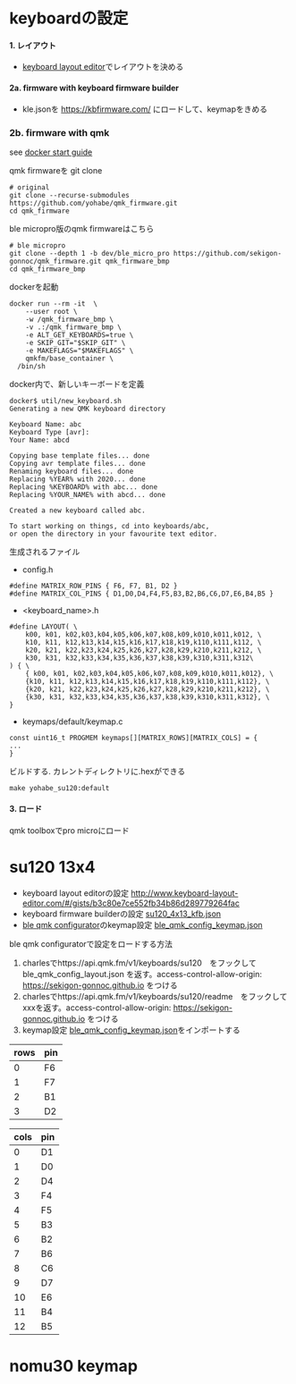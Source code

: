 # keyboardの設定

#### 1. レイアウト
* [keyboard layout editor](http://www.keyboard-layout-editor.com/)でレイアウトを決める


#### 2a. firmware with keyboard firmware builder
* kle.jsonを https://kbfirmware.com/ にロードして、keymapをきめる

### 2b. firmware with qmk

see [docker start guide](https://docs.qmk.fm/#/getting_started_docker?id=docker-quick-start)

qmk firmwareを git clone
```
# original
git clone --recurse-submodules https://github.com/yohabe/qmk_firmware.git
cd qmk_firmware
```

ble micropro版のqmk firmwareはこちら
```
# ble micropro
git clone --depth 1 -b dev/ble_micro_pro https://github.com/sekigon-gonnoc/qmk_firmware.git qmk_firmware_bmp
cd qmk_firmware_bmp
```

dockerを起動
```
docker run --rm -it  \
	--user root \
	-w /qmk_firmware_bmp \
	-v .:/qmk_firmware_bmp \
	-e ALT_GET_KEYBOARDS=true \
	-e SKIP_GIT="$SKIP_GIT" \
	-e MAKEFLAGS="$MAKEFLAGS" \
	qmkfm/base_container \
  /bin/sh
```



docker内で、新しいキーボードを定義
```
docker$ util/new_keyboard.sh
Generating a new QMK keyboard directory

Keyboard Name: abc
Keyboard Type [avr]:
Your Name: abcd

Copying base template files... done
Copying avr template files... done
Renaming keyboard files... done
Replacing %YEAR% with 2020... done
Replacing %KEYBOARD% with abc... done
Replacing %YOUR_NAME% with abcd... done

Created a new keyboard called abc.

To start working on things, cd into keyboards/abc,
or open the directory in your favourite text editor.
```

生成されるファイル

* config.h
```
#define MATRIX_ROW_PINS { F6, F7, B1, D2 }
#define MATRIX_COL_PINS { D1,D0,D4,F4,F5,B3,B2,B6,C6,D7,E6,B4,B5 }
```

* <keyboard_name>.h
```
#define LAYOUT( \
    k00, k01, k02,k03,k04,k05,k06,k07,k08,k09,k010,k011,k012, \
    k10, k11, k12,k13,k14,k15,k16,k17,k18,k19,k110,k111,k112, \
    k20, k21, k22,k23,k24,k25,k26,k27,k28,k29,k210,k211,k212, \
    k30, k31, k32,k33,k34,k35,k36,k37,k38,k39,k310,k311,k312\
) { \
    { k00, k01, k02,k03,k04,k05,k06,k07,k08,k09,k010,k011,k012}, \
    {k10, k11, k12,k13,k14,k15,k16,k17,k18,k19,k110,k111,k112}, \
    {k20, k21, k22,k23,k24,k25,k26,k27,k28,k29,k210,k211,k212}, \
    {k30, k31, k32,k33,k34,k35,k36,k37,k38,k39,k310,k311,k312}, \
}
```

* keymaps/default/keymap.c
```
const uint16_t PROGMEM keymaps[][MATRIX_ROWS][MATRIX_COLS] = {
...
}

```

ビルドする. カレントディレクトリに.hexができる
```
make yohabe_su120:default
```


#### 3. ロード
qmk toolboxでpro microにロード

# su120 13x4
* keyboard layout editorの設定 http://www.keyboard-layout-editor.com/#/gists/b3c80e7ce552fb34b86d289779264fac
* keyboard firmware builderの設定 [su120_4x13_kfb.json](./su120_4x13_kfb.json)
* [ble qmk configurator](https://sekigon-gonnoc.github.io/qmk_configurator/)のkeymap設定 [ble_qmk_config_keymap.json](./ble_qmk_config_keymap.json)

ble qmk configuratorで設定をロードする方法
1. charlesでhttps://api.qmk.fm/v1/keyboards/su120　をフックして ble_qmk_config_layout.json を返す。access-control-allow-origin: https://sekigon-gonnoc.github.io をつける
2. charlesでhttps://api.qmk.fm/v1/keyboards/su120/readme　をフックしてxxxを返す。access-control-allow-origin: https://sekigon-gonnoc.github.io をつける
3. keymap設定 [ble_qmk_config_keymap.json](./ble_qmk_config_keymap.json)をインポートする


|rows|pin|
|--|--|
|0|F6|
|1|F7|
|2|B1|
|3|D2|

|cols|pin|
|--|--|
|0|D1|
|1|D0|
|2|D4|
|3|F4|
|4|F5|
|5|B3|
|6|B2|
|7|B6|
|8|C6|
|9|D7|
|10|E6|
|11|B4|
|12|B5|


# nomu30 keymap




